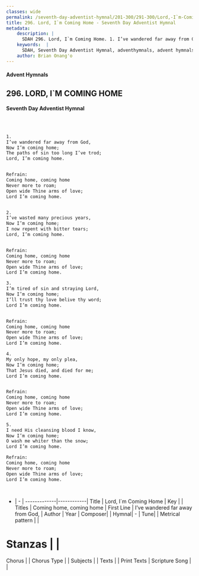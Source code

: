 ```yaml
---
classes: wide
permalink: /seventh-day-adventist-hymnal/201-300/291-300/Lord,-I`m-Coming-Home/
title: 296. Lord, I`m Coming Home - Seventh Day Adventist Hymnal
metadata:
    description: |
      SDAH 296. Lord, I`m Coming Home. 1. I’ve wandered far away from God, Now I’m coming home; The paths of sin too long I’ve trod; Lord, I’m coming home. 
    keywords:  |
      SDAH, Seventh Day Adventist Hymnal, adventhymnals, advent hymnals, Lord, I`m Coming Home, I’ve wandered far away from God, ,Coming home, coming home
    author: Brian Onang'o
---
```


#### Advent Hymnals
## 296. LORD, I`M COMING HOME
#### Seventh Day Adventist Hymnal

```txt



1.
I’ve wandered far away from God,
Now I’m coming home;
The paths of sin too long I’ve trod;
Lord, I’m coming home.


Refrain:
Coming home, coming home
Never more to roam;
Open wide Thine arms of love;
Lord I’m coming home.


2.
I’ve wasted many precious years,
Now I’m coming home;
I now repent with bitter tears;
Lord, I’m coming home.


Refrain:
Coming home, coming home
Never more to roam;
Open wide Thine arms of love;
Lord I’m coming home.

3.
I’m tired of sin and straying Lord,
Now I’m coming home;
I’ll trust thy love belive thy word;
Lord I’m coming home.


Refrain:
Coming home, coming home
Never more to roam;
Open wide Thine arms of love;
Lord I’m coming home.

4.
My only hope, my only plea,
Now I’m coming home;
That Jesus died, and died for me;
Lord I’m coming home.


Refrain:
Coming home, coming home
Never more to roam;
Open wide Thine arms of love;
Lord I’m coming home.

5.
I need His cleansing blood I know,
Now I’m coming home;
O wash me whiter than the snow;
Lord I’m coming home.

Refrain:
Coming home, coming home
Never more to roam;
Open wide Thine arms of love;
Lord I’m coming home.




```

- |   -  |
-------------|------------|
Title | Lord, I`m Coming Home |
Key |  |
Titles | Coming home, coming home |
First Line | I’ve wandered far away from God, |
Author | 
Year | 
Composer|  |
Hymnal|  - |
Tune|  |
Metrical pattern | |
# Stanzas |  |
Chorus |  |
Chorus Type |  |
Subjects |  |
Texts |  |
Print Texts | 
Scripture Song |  |
  
